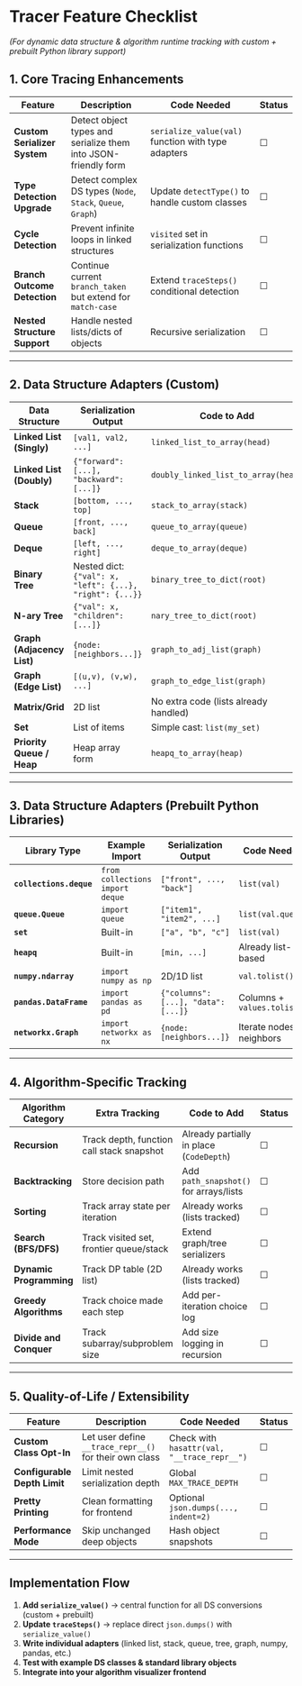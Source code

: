 # Tracer Feature Checklist
*(For dynamic data structure & algorithm runtime tracking with custom + prebuilt Python library support)*

## **1. Core Tracing Enhancements**
| Feature | Description | Code Needed | Status |
|---------|-------------|-------------|--------|
| **Custom Serializer System** | Detect object types and serialize them into JSON-friendly form | `serialize_value(val)` function with type adapters | ☐ |
| **Type Detection Upgrade** | Detect complex DS types (`Node`, `Stack`, `Queue`, `Graph`) | Update `detectType()` to handle custom classes | ☐ |
| **Cycle Detection** | Prevent infinite loops in linked structures | `visited` set in serialization functions | ☐ |
| **Branch Outcome Detection** | Continue current `branch_taken` but extend for `match-case` | Extend `traceSteps()` conditional detection | ☐ |
| **Nested Structure Support** | Handle nested lists/dicts of objects | Recursive serialization | ☐ |

---

## **2. Data Structure Adapters (Custom)**
| Data Structure | Serialization Output | Code to Add | Status |
|----------------|----------------------|-------------|--------|
| **Linked List (Singly)** | `[val1, val2, ...]` | `linked_list_to_array(head)` | ☐ |
| **Linked List (Doubly)** | `{"forward": [...], "backward": [...]}` | `doubly_linked_list_to_array(head)` | ☐ |
| **Stack** | `[bottom, ..., top]` | `stack_to_array(stack)` | ☐ |
| **Queue** | `[front, ..., back]` | `queue_to_array(queue)` | ☐ |
| **Deque** | `[left, ..., right]` | `deque_to_array(deque)` | ☐ |
| **Binary Tree** | Nested dict: `{"val": x, "left": {...}, "right": {...}}` | `binary_tree_to_dict(root)` | ☐ |
| **N-ary Tree** | `{"val": x, "children": [...]}` | `nary_tree_to_dict(root)` | ☐ |
| **Graph (Adjacency List)** | `{node: [neighbors...]}` | `graph_to_adj_list(graph)` | ☐ |
| **Graph (Edge List)** | `[(u,v), (v,w), ...]` | `graph_to_edge_list(graph)` | ☐ |
| **Matrix/Grid** | 2D list | No extra code (lists already handled) | ☐ |
| **Set** | List of items | Simple cast: `list(my_set)` | ☐ |
| **Priority Queue / Heap** | Heap array form | `heapq_to_array(heap)` | ☐ |

---

## **3. Data Structure Adapters (Prebuilt Python Libraries)**
| Library Type | Example Import | Serialization Output | Code Needed | Status |
|--------------|----------------|----------------------|-------------|--------|
| **`collections.deque`** | `from collections import deque` | `["front", ..., "back"]` | `list(val)` | ☐ |
| **`queue.Queue`** | `import queue` | `["item1", "item2", ...]` | `list(val.queue)` | ☐ |
| **`set`** | Built-in | `["a", "b", "c"]` | `list(val)` | ☐ |
| **`heapq`** | Built-in | `[min, ...]` | Already list-based | ☐ |
| **`numpy.ndarray`** | `import numpy as np` | 2D/1D list | `val.tolist()` | ☐ |
| **`pandas.DataFrame`** | `import pandas as pd` | `{"columns": [...], "data": [...]}` | Columns + `values.tolist()` | ☐ |
| **`networkx.Graph`** | `import networkx as nx` | `{node: [neighbors...]}` | Iterate nodes + neighbors | ☐ |

---

## **4. Algorithm-Specific Tracking**
| Algorithm Category | Extra Tracking | Code to Add | Status |
|--------------------|----------------|-------------|--------|
| **Recursion** | Track depth, function call stack snapshot | Already partially in place (`CodeDepth`) | ☐ |
| **Backtracking** | Store decision path | Add `path_snapshot()` for arrays/lists | ☐ |
| **Sorting** | Track array state per iteration | Already works (lists tracked) | ☐ |
| **Search (BFS/DFS)** | Track visited set, frontier queue/stack | Extend graph/tree serializers | ☐ |
| **Dynamic Programming** | Track DP table (2D list) | Already works (lists tracked) | ☐ |
| **Greedy Algorithms** | Track choice made each step | Add per-iteration choice log | ☐ |
| **Divide and Conquer** | Track subarray/subproblem size | Add size logging in recursion | ☐ |

---

## **5. Quality-of-Life / Extensibility**
| Feature | Description | Code Needed | Status |
|---------|-------------|-------------|--------|
| **Custom Class Opt-In** | Let user define `__trace_repr__()` for their own class | Check with `hasattr(val, "__trace_repr__")` | ☐ |
| **Configurable Depth Limit** | Limit nested serialization depth | Global `MAX_TRACE_DEPTH` | ☐ |
| **Pretty Printing** | Clean formatting for frontend | Optional `json.dumps(..., indent=2)` | ☐ |
| **Performance Mode** | Skip unchanged deep objects | Hash object snapshots | ☐ |

---

## **Implementation Flow**
1. **Add `serialize_value()`** → central function for all DS conversions (custom + prebuilt)  
2. **Update `traceSteps()`** → replace direct `json.dumps()` with `serialize_value()`  
3. **Write individual adapters** (linked list, stack, queue, tree, graph, numpy, pandas, etc.)  
4. **Test with example DS classes & standard library objects**  
5. **Integrate into your algorithm visualizer frontend**  
